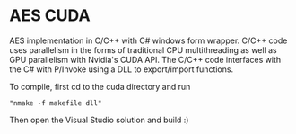 # AES CUDA
 AES implementation in C/C++ with C# windows form wrapper. C/C++ code uses parallelism in the forms of traditional CPU multithreading as well as GPU parallelism with Nvidia's CUDA API. The C/C++ code interfaces with the C# with P/Invoke using a DLL to export/import functions.

To compile, first cd to the cuda directory and run

	"nmake -f makefile dll"
	
Then open the Visual Studio solution and build :)
